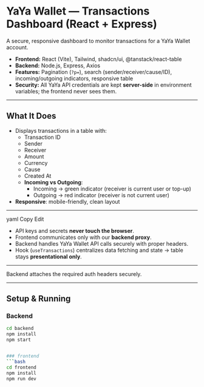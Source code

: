 # YaYa Wallet — Transactions Dashboard (React + Express)

A secure, responsive dashboard to monitor transactions for a YaYa Wallet account.

- **Frontend:** React (Vite), Tailwind, shadcn/ui, @tanstack/react-table  
- **Backend:** Node.js, Express, Axios  
- **Features:** Pagination (`?p=`), search (sender/receiver/cause/ID), incoming/outgoing indicators, responsive table  
- **Security:** All YaYa API credentials are kept **server-side** in environment variables; the frontend never sees them.

---

## What It Does

- Displays transactions in a table with:
  - Transaction ID  
  - Sender  
  - Receiver  
  - Amount  
  - Currency  
  - Cause  
  - Created At  
  - **Incoming vs Outgoing**:  
    - Incoming → green indicator (receiver is current user or top-up)  
    - Outgoing → red indicator (receiver is not current user)  
- **Responsive**: mobile-friendly, clean layout  

---

yaml
Copy
Edit

- API keys and secrets **never touch the browser**.  
- Frontend communicates only with our **backend proxy**.  
- Backend handles YaYa Wallet API calls securely with proper headers.  
- Hook (`useTransactions`) centralizes data fetching and state → table stays **presentational only**.

---
Backend attaches the required auth headers securely.  

---

## Setup & Running

### Backend
```bash
cd backend
npm install
npm start


### frontend
```bash
cd frontend
npm install
npm run dev

